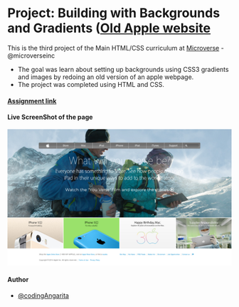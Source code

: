 # Project: Building with Backgrounds and Gradients ([Old Apple website](https://web.archive.org/web/20140301004610/http://www.apple.com/)

This is the third project of the Main HTML/CSS curriculum at [Microverse](https://www.microverse.org/) - @microverseinc
* The goal was learn about setting up backgrounds using CSS3 gradients and images by redoing an old version of an apple webpage. 
* The project was completed using HTML and CSS.

#### [Assignment link](https://www.theodinproject.com/courses/html5-and-css3/lessons/building-with-backgrounds-and-gradients)

#### Live ScreenShot of the page
![ScreenShot 1](./resources/project-capture.png)

#### Author

* [@codingAngarita](https://github.com/codingAngarita)